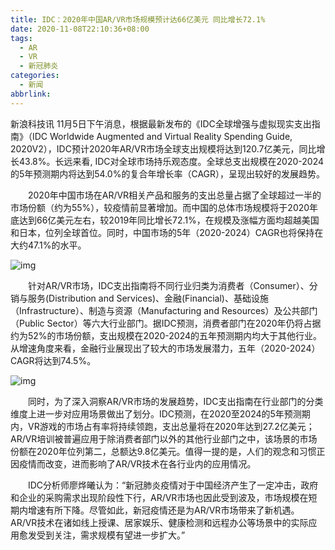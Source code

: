 ```yaml
---
title: IDC：2020年中国AR/VR市场规模预计达66亿美元 同比增长72.1%
date: 2020-11-08T22:10:36+08:00
tags:
  - AR
  - VR
  - 新冠肺炎
categories:
  - 新闻
abbrlink:
---
```


新浪科技讯 11月5日下午消息，根据最新发布的《IDC全球增强与虚拟现实支出指南》（IDC Worldwide Augmented and Virtual Reality Spending Guide, 2020V2），IDC预计2020年AR/VR市场全球支出规模将达到120.7亿美元，同比增长43.8%。长远来看, IDC对全球市场持乐观态度。全球总支出规模在2020-2024的5年预测期内将达到54.0%的复合年增长率（CAGR），呈现出较好的发展趋势。

　　2020年中国市场在AR/VR相关产品和服务的支出总量占据了全球超过一半的市场份额（约为55%），较疫情前显著增加。而中国的总体市场规模将于2020年底达到66亿美元左右，较2019年同比增长72.1%，在规模及涨幅方面均超越美国和日本，位列全球首位。同时，中国市场的5年（2020-2024）CAGR也将保持在大约47.1%的水平。

![img](https://cdn.jsdelivr.net/gh/yakeing/Documentation@main/Hexo/images/4285-kcpxnwv5111440.png)

　　针对AR/VR市场，IDC支出指南将不同行业归类为消费者（Consumer）、分销与服务(Distribution and Services)、金融(Financial)、基础设施（Infrastructure）、制造与资源（Manufacturing and Resources）及公共部门（Public Sector）等六大行业部门。据IDC预测，消费者部门在2020年仍将占据约为52%的市场份额，支出规模在2020-2024的五年预测期内均大于其他行业。从增速角度来看，金融行业展现出了较大的市场发展潜力，五年（2020-2024）CAGR将达到74.5%。

![img](https://cdn.jsdelivr.net/gh/yakeing/Documentation@main/Hexo/images/c4b3-kcpxnwv5111500.png)

　　同时，为了深入洞察AR/VR市场的发展趋势，IDC支出指南在行业部门的分类维度上进一步对应用场景做出了划分。IDC预测，在2020至2024的5年预测期内，VR游戏的市场占有率将持续领跑，支出总量将在2020年达到27.2亿美元；AR/VR培训被普遍应用于除消费者部门以外的其他行业部门之中，该场景的市场份额在2020年位列第二，总额达9.8亿美元。值得一提的是，人们的观念和习惯正因疫情而改变，进而影响了AR/VR技术在各行业内的应用情况。

　　IDC分析师廖烨曦认为：“新冠肺炎疫情对于中国经济产生了一定冲击，政府和企业的采购需求出现阶段性下行，AR/VR市场也因此受到波及，市场规模在短期内增速有所下降。尽管如此，新冠疫情还是为AR/VR市场带来了新机遇。AR/VR技术在诸如线上授课、居家娱乐、健康检测和远程办公等场景中的实际应用愈发受到关注，需求规模有望进一步扩大。”